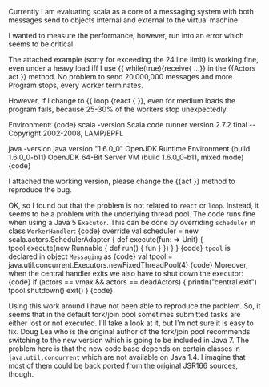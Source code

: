 Currently I am evaluating scala as a core of a messaging system with both messages send to objects internal and external to the virtual machine.

I wanted to measure the performance, however, run into an error which seems to be critical.

The attached example (sorry for exceeding the 24 line limit) is working fine, even under a heavy load iff I use  {{ while(true){receive{ ...}} in the {{Actors act }} method. No problem to send 20,000,000 messages and more. Program stops, every worker terminates.

However, if I change to {{ loop {react { }}, even for medium loads the program fails, because 25-30% of the workers stop unexpectedly.

Environment: {code}
scala -version
Scala code runner version 2.7.2.final -- Copyright 2002-2008, LAMP/EPFL

java -version
java version "1.6.0_0"
OpenJDK  Runtime Environment (build 1.6.0_0-b11)
OpenJDK 64-Bit Server VM (build 1.6.0_0-b11, mixed mode)
{code}

I attached the working version, please change the {{act }} method to reproduce the bug.


OK, so I found out that the problem is not related to `react` or `loop`. Instead, it seems to be a problem with the underlying thread pool. The code runs fine when using a Java 5 `Executor`. This can be done by overriding `scheduler` in class `WorkerHandler`:
{code}
override val scheduler = new scala.actors.SchedulerAdapter {
  def execute(fun: => Unit) {
    tpool.execute(new Runnable {
      def run() { fun }
    })
  }
}
{code}
`tpool` is declared in object `Messaging` as
{code}
val tpool = java.util.concurrent.Executors.newFixedThreadPool(4)
{code}
Moreover, when the central handler exits we also have to shut down the executor:
{code}
if (actors == vmax && actors == deadActors) {
  println("central exit")
  tpool.shutdown()
  exit()
}
{code}

Using this work around I have not been able to reproduce the problem. So, it seems that in the default fork/join pool sometimes submitted tasks are either lost or not executed. I'll take a look at it, but I'm not sure it is easy to fix. Doug Lea who is the original author of the fork/join pool recommends switching to the new version which is going to be included in Java 7. The problem here is that the new code base depends on certain classes in `java.util.concurrent` which are not available on Java 1.4. I imagine that most of them could be back ported from the original JSR166 sources, though.
